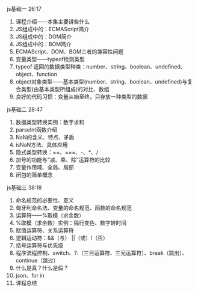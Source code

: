 js基础一	26:17
1. 课程介绍——本集主要讲些什么
2. JS组成中的：ECMAScript简介
3. JS组成中的：DOM简介
4. JS组成中的：BOM简介
5. ECMAScript、DOM、BOM三者的兼容性问题
6. 变量类型——typeof检测类型
7. typeof 返回的数据类型种类：number、string、boolean、undefined、object、function
8. object对象类型——基本类型(number、string、boolean、undefined)与复合类型(由基本类型所组成)的对比、数组
9. 良好的代码习惯：变量从始至终，只存放一种类型的数据

js基础二	28:47
1. 数据类型转换实例：数字求和
2. parseInt函数介绍
3. NaN的含义、特点、矛盾
4. isNaN方法、具体应用
5. 隐式类型转换：==、===、-、*、/
6. 加号的功能与"减、乘、除"运算符的比较
7. 变量作用域、全局、局部
8. 闭包的简单概念

js基础三	38:18
1. 命名规范的必要性、意义
2. 匈牙利命名法、变量的命名规范、函数的命名规范
3. 运算符——%取模（求余数）
4. %取模（求余数）实例：隔行变色、数字转时间
5. 赋值运算符、关系运算符
6. 逻辑运动符：&&（与） ||（或）!（否）
7. 括号运算符与优先级
8. 程序流程控制、switch、?:（三目运算符、三元运算符）、break（跳出）、continue（跳过）
9. 什么是真？什么是假？
10. json、for in
11. 课程总结